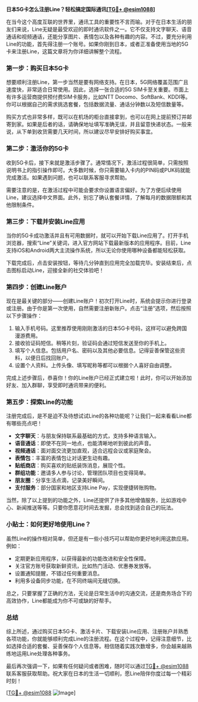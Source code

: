 **日本5G卡怎么注册Line？轻松搞定国际通讯[[TG💪+ @esim1088](https://t.me/s/esim1088)]**

在当今这个高度互联的世界里，通讯工具的重要性不言而喻。对于在日本生活的朋友们来说，Line无疑是最受欢迎的即时通讯软件之一。它不仅支持文字聊天、语音通话和视频通话，还能分享图片、表情包以及各种有趣的内容。不过，要充分利用Line的功能，首先得注册一个账号。如果你刚到日本，或者正准备使用当地的5G卡来注册Line，这篇文章将为你详细讲解整个流程。

### 第一步：购买日本5G卡

想要顺利注册Line，第一步当然是要有网络支持。在日本，5G网络覆盖范围广且速度快，非常适合日常使用。因此，选择一张合适的5G SIM卡至关重要。市面上有许多运营商提供预付费SIM卡服务，比如NTT Docomo、SoftBank、KDDI等。你可以根据自己的需求挑选套餐，包括数据流量、通话分钟数以及短信数量等。

购买方式也非常多样，既可以在机场的柜台直接拿到，也可以在网上提前预订并邮寄到家。如果是后者的话，请确保地址填写准确无误，并且留意快递状态。一般来说，从下单到收货需要几天时间，所以建议尽早安排好购买事宜。

### 第二步：激活你的5G卡

收到5G卡后，接下来就是激活步骤了。通常情况下，激活过程很简单，只需按照说明书上的指引操作即可。大多数时候，你只需要输入卡内的PIN码或PUK码就能完成激活。如果遇到问题，也可以联系客服寻求帮助。

需要注意的是，在激活过程中可能会要求你设置语言偏好。为了方便后续使用Line，建议选择中文界面。此外，别忘了确认套餐详情，了解每月的数据限额和其他限制条件。

### 第三步：下载并安装Line应用

当你的5G卡成功激活并且有可用数据时，就可以开始下载Line应用了。打开手机浏览器，搜索“Line”关键词，进入官方网站下载最新版本的应用程序。目前，Line支持iOS和Android两大主流操作系统，所以无论你使用哪种设备都能轻松获取。

下载完成后，点击安装按钮，等待几分钟直到应用完全加载完毕。安装结束后，点击图标启动Line，迎接全新的社交体验吧！

### 第四步：创建Line账户

现在是最关键的部分——创建Line账户！初次打开Line时，系统会提示你进行登录或注册。由于你是第一次使用，自然需要注册新账户。点击“注册”选项，然后按照以下步骤操作：

1. 输入手机号码。这里推荐使用刚刚激活的日本5G卡号码，这样可以避免跨国漫游费用。
2. 接收验证码短信。稍等片刻，验证码会通过短信发送至你的手机上。
3. 填写个人信息。包括用户名、密码以及其他必要信息。记得妥善保管这些资料，以便日后找回账户。
4. 设置个人资料。上传头像、填写昵称等都可以根据个人喜好自由调整。

完成上述步骤后，恭喜你！你的Line账户已经正式建立啦！此时，你可以开始添加好友、加入群聊，享受即时通讯带来的便利。

### 第五步：探索Line的功能

注册完成后，是不是迫不及待想试试Line的各种功能呢？让我们一起来看看Line都有哪些亮点吧！

- **文字聊天**：与朋友保持联系最基础的方式，支持多种语言输入。
- **语音通话**：即使不在同一地点，也能清晰地听到彼此的声音。
- **视频通话**：面对面交流更加直观，适合远程会议或家庭聚会。
- **表情包**：丰富的表情包让对话更生动有趣。
- **贴纸商店**：购买喜欢的贴纸装饰消息，展现个性。
- **群组功能**：邀请多人参与讨论，管理团队项目也变得简单。
- **朋友圈**：分享生活点滴，记录美好瞬间。
- **支付服务**：部分国家和地区支持Line Pay，实现便捷转账购物。

当然，除了以上提到的功能之外，Line还提供了许多其他增值服务，比如游戏中心、新闻推送等等。只要你愿意花时间去发掘，总会找到适合自己的玩法。

### 小贴士：如何更好地使用Line？

虽然Line的操作相对简单，但还是有一些小技巧可以帮助你更好地利用这款应用。例如：

- 定期更新应用程序，以获得最新的功能改进和安全性保障。
- 关注官方账号获取新鲜资讯，比如热门活动、优惠券发放等。
- 设置通知提醒，不错过任何重要消息。
- 利用多设备同步功能，在不同终端间无缝切换。

总之，只要掌握了正确的方法，无论是日常生活中的沟通交流，还是商务场合下的高效协作，Line都能成为你不可或缺的好帮手。

### 总结

综上所述，通过购买日本5G卡、激活卡片、下载安装Line应用、注册账户并熟悉各项功能，你就能够顺利完成Line的注册流程。在这个过程中，记得注意细节，比如选择合适的套餐、妥善保存个人信息等。相信随着实践次数增多，你会越来越熟练地运用Line处理各种事务。

最后再次强调一下，如果有任何疑问或者困难，随时可以通过[TG💪+ @esim1088](https://t.me/s/esim1088)联系客服获取帮助。祝大家在日本的生活一切顺利，愿Line陪伴你度过每一个精彩时刻！

[[TG💪+ @esim1088](https://t.me/s/esim1088) ![Image](https://i.postimg.cc/4NQfJmqS/Snipaste-2025-05-13-00-14-12.png)]